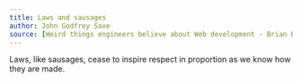 ```yaml
---
title: Laws and sausages
author: John Godfrey Saxe
source: [Weird things engineers believe about Web development - Brian Birtles’ Blog](https://birtles.blog/2024/01/06/weird-things-engineers-believe-about-development/?utm_source=changelog-news)
---
```


Laws, like sausages, cease to inspire respect in proportion as we know how they are made.
